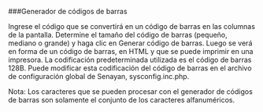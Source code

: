 ###Generador de códigos de barras

Ingrese el código que se convertirá en un código de barras en las columnas de la pantalla. Determine el tamaño del código de barras (pequeño, mediano o grande) y haga clic en Generar código de barras. Luego se verá en forma de un código de barras, en HTML y que se puede imprimir en una impresora. La codificación predeterminada utilizada es el código de barras 128B. Puede modificar esta codificación del código de barras en el archivo de configuración global de Senayan, sysconfig.inc.php.

Nota:
Los caracteres que se pueden procesar con el generador de códigos de barras son solamente el conjunto de los caracteres alfanuméricos.